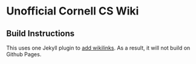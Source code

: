 # Unofficial Cornell CS Wiki

## Build Instructions

This uses one Jekyll plugin to
[add wikilinks](https://github.com/CornellCSWiki/jekyll-wikilinks-plugin). As
a result, it will not build on Github Pages.
